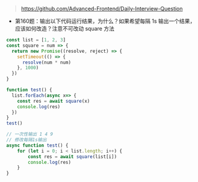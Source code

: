 >  https://github.com/Advanced-Frontend/Daily-Interview-Question 

- 第160题：输出以下代码运行结果，为什么？如果希望每隔 1s 输出一个结果，应该如何改造？注意不可改动 square 方法
```js
const list = [1, 2, 3]
const square = num => {
  return new Promise((resolve, reject) => {
    setTimeout(() => {
      resolve(num * num)
    }, 1000)
  })
}

function test() {
  list.forEach(async x=> {
    const res = await square(x)
    console.log(res)
  })
}
test()

// 一次性输出 1 4 9
// 修改每隔1s输出
async function test() {
    for (let i = 0; i < list.length; i++) {
        const res = await square(list[i])
        console.log(res)
    }
}
```